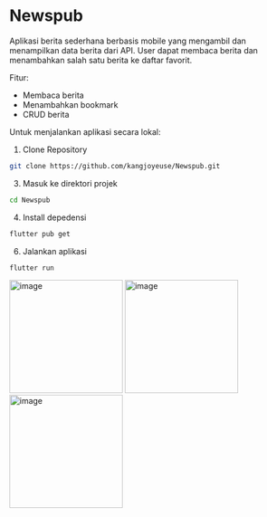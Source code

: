 # Newspub

Aplikasi berita sederhana berbasis mobile yang mengambil dan menampilkan data berita dari API. User dapat membaca berita dan menambahkan salah satu berita ke daftar favorit.

Fitur:
- Membaca berita
- Menambahkan bookmark
- CRUD berita

Untuk menjalankan aplikasi secara lokal:
1. Clone Repository
```bash
git clone https://github.com/kangjoyeuse/Newspub.git
```
3. Masuk ke direktori projek
```bash
cd Newspub
```
4. Install depedensi
```bash
flutter pub get
```
6. Jalankan aplikasi
```bash
flutter run
```
<img height="200" alt="image" src="https://github.com/user-attachments/assets/2e4ba46a-0a85-417b-b4cf-922765da0b74" />
<img height="200" alt="image" src="https://github.com/user-attachments/assets/8dc28b6a-1ca8-41cf-acab-1b2db4ee6966" />
<img height="200" alt="image" src="https://github.com/user-attachments/assets/455694f5-7f5d-4315-8be7-10d423398c6f" />
